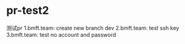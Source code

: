 # pr-test2
测试pr
1.bmft.team: create new branch dev
2.bmft.team: test ssh key
3.bmft.team: test no account and password